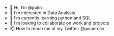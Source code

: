 - 👋 Hi, I’m @jrolin
- 👀 I’m interested in Data Analysis
- 🌱 I’m currently learning python and SQL
- 💞️ I’m looking to collaborate on work and projects
- 📫 How to reach me at my Twitter: @josuerolin

<!---
jrolin/jrolin is a ✨ special ✨ repository because its `README.md` (this file) appears on your GitHub profile.
You can click the Preview link to take a look at your changes.
--->
